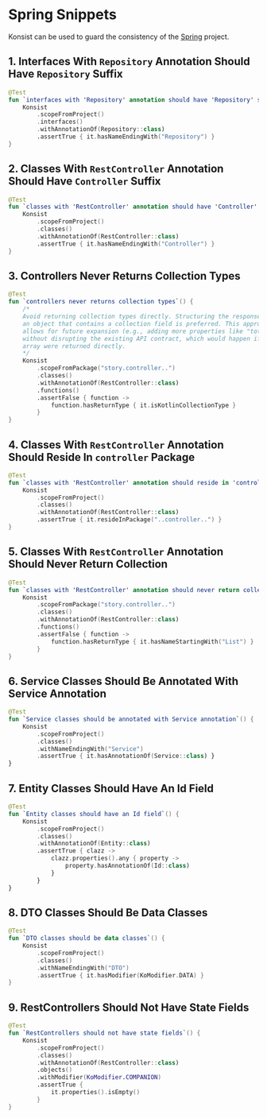 # Spring Snippets

Konsist can be used to guard the consistency of the [Spring](https://spring.io/) project.

## 1. Interfaces With `Repository` Annotation Should Have `Repository` Suffix

```kotlin
@Test
fun `interfaces with 'Repository' annotation should have 'Repository' suffix`() {
    Konsist
        .scopeFromProject()
        .interfaces()
        .withAnnotationOf(Repository::class)
        .assertTrue { it.hasNameEndingWith("Repository") }
}
```

## 2. Classes With `RestController` Annotation Should Have `Controller` Suffix

```kotlin
@Test
fun `classes with 'RestController' annotation should have 'Controller' suffix`() {
    Konsist
        .scopeFromProject()
        .classes()
        .withAnnotationOf(RestController::class)
        .assertTrue { it.hasNameEndingWith("Controller") }
}
```

## 3. Controllers Never Returns Collection Types

```kotlin
@Test
fun `controllers never returns collection types`() {
    /*
    Avoid returning collection types directly. Structuring the response as
    an object that contains a collection field is preferred. This approach
    allows for future expansion (e.g., adding more properties like "totalPages")
    without disrupting the existing API contract, which would happen if a JSON
    array were returned directly.
    */
    Konsist
        .scopeFromPackage("story.controller..")
        .classes()
        .withAnnotationOf(RestController::class)
        .functions()
        .assertFalse { function ->
            function.hasReturnType { it.isKotlinCollectionType }
        }
}
```

## 4. Classes With `RestController` Annotation Should Reside In `controller` Package

```kotlin
@Test
fun `classes with 'RestController' annotation should reside in 'controller' package`() {
    Konsist
        .scopeFromProject()
        .classes()
        .withAnnotationOf(RestController::class)
        .assertTrue { it.resideInPackage("..controller..") }
}
```

## 5. Classes With `RestController` Annotation Should Never Return Collection

```kotlin
@Test
fun `classes with 'RestController' annotation should never return collection`() {
    Konsist
        .scopeFromPackage("story.controller..")
        .classes()
        .withAnnotationOf(RestController::class)
        .functions()
        .assertFalse { function ->
            function.hasReturnType { it.hasNameStartingWith("List") }
        }
}
```

## 6. Service Classes Should Be Annotated With Service Annotation

```kotlin
@Test
fun `Service classes should be annotated with Service annotation`() {
    Konsist
        .scopeFromProject()
        .classes()
        .withNameEndingWith("Service")
        .assertTrue { it.hasAnnotationOf(Service::class) }
}
```

## 7. Entity Classes Should Have An Id Field

```kotlin
@Test
fun `Entity classes should have an Id field`() {
    Konsist
        .scopeFromProject()
        .classes()
        .withAnnotationOf(Entity::class)
        .assertTrue { clazz ->
            clazz.properties().any { property ->
                property.hasAnnotationOf(Id::class)
            }
        }
}
```

## 8. DTO Classes Should Be Data Classes

```kotlin
@Test
fun `DTO classes should be data classes`() {
    Konsist
        .scopeFromProject()
        .classes()
        .withNameEndingWith("DTO")
        .assertTrue { it.hasModifier(KoModifier.DATA) }
}
```

## 9. RestControllers Should Not Have State Fields

```kotlin
@Test
fun `RestControllers should not have state fields`() {
    Konsist
        .scopeFromProject()
        .classes()
        .withAnnotationOf(RestController::class)
        .objects()
        .withModifier(KoModifier.COMPANION)
        .assertTrue {
            it.properties().isEmpty()
        }
}
```


